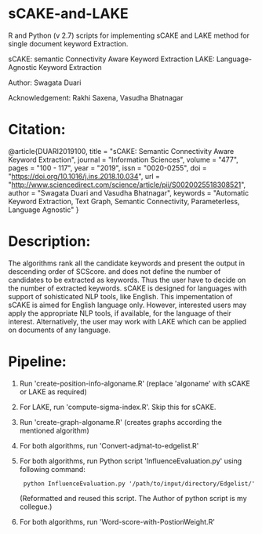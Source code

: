 # sCAKE-and-LAKE

R and Python (v 2.7) scripts for implementing sCAKE and LAKE method for single document keyword Extraction.

sCAKE: semantic Connectivity Aware Keyword Extraction
LAKE: Language-Agnostic Keyword Extraction

Author: Swagata Duari

Acknowledgement: Rakhi Saxena, Vasudha Bhatnagar

Citation:
=========
@article{DUARI2019100,
        title = "sCAKE: Semantic Connectivity Aware Keyword Extraction",
        journal = "Information Sciences",
        volume = "477",
        pages = "100 - 117",
        year = "2019",
        issn = "0020-0255",
        doi = "https://doi.org/10.1016/j.ins.2018.10.034",
        url = "http://www.sciencedirect.com/science/article/pii/S0020025518308521",
        author = "Swagata Duari and Vasudha Bhatnagar",
        keywords = "Automatic Keyword Extraction, Text Graph, Semantic Connectivity, Parameterless, Language Agnostic"
}

Description:
============

The algorithms rank all the candidate keywords and present the output in descending order of SCScore. and does not define the number of candidates to be extracted as keywords.
Thus the user have to decide on the number of extracted keywords. sCAKE is designed for languages with support of sohisticated NLP tools, like English. This impementation of sCAKE is aimed for English language only. However, interested users may apply the appropriate NLP tools, if available, for the language of their interest. Alternatively, the user may work with LAKE which can be applied on documents of any language.

Pipeline:
=========
1. Run 'create-position-info-algoname.R' (replace 'algoname' with sCAKE or LAKE as required)
2. For LAKE, run 'compute-sigma-index.R'. Skip this for sCAKE.
3. Run 'create-graph-algoname.R' (creates graphs according the mentioned algorithm)
4. For both algorithms, run 'Convert-adjmat-to-edgelist.R'
5. For both algorithms, run Python script 'InfluenceEvaluation.py' using following command:
        
        python InfluenceEvaluation.py '/path/to/input/directory/Edgelist/'
   
   (Reformatted and reused this script. The Author of python script is my collegue.)
6. For both algorithms, run 'Word-score-with-PostionWeight.R'
